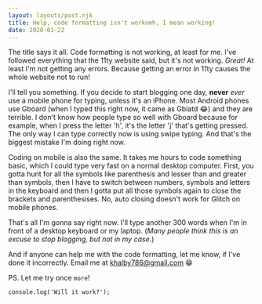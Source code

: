 ```yaml
---
layout: layouts/post.njk
title: Help, code formatting isn't workomh, I mean working!
date: 2020-01-22
---
```


The title says it all. Code formatting is not working, at least for me. I've followed everything that the 11ty website said, but it's not working. *Great!* At least I'm not getting any errors. Because getting an error in 11ty causes the whole website not to run! 

I'll tell you something. If you decide to start blogging one day, **never** *ever* use a mobile phone for typing, unless it's an iPhone. Most Android phones use Gboard (when I typed this right now, it came as Gbiatd 😂) and they are terrible. I don't know how people type so well with Gboard because for example, when I press the letter 'h', it's the letter 'j' that's getting pressed. The only way I can type correctly now is using swipe typing. And that's the biggest mistake I'm doing right now.

Coding on mobile is also the same. It takes me hours to code something basic, which I could type very fast on a normal desktop computer. First, you gotta hunt for all the symbols like parenthesis and lesser than and greater than symbols, then I have to switch between numbers, symbols and letters in the keyboard and then I gotta put all those symbols again to close the brackets and parenthesises. No, auto closing doesn't work for Glitch on mobile phones.

That's all I'm gonna say right now. I'll type another 300 words when I'm in front of a desktop keyboard or my laptop. (*Many people think this is an excuse to stop blogging, but not in my case.*)

And if anyone can help me with the code formatting, let  me know, if  I've done it incorrectly. Email me at khalby786@gmail.com 😁

PS. Let me try once `more`!

```
console.log('Will it work?');
```

